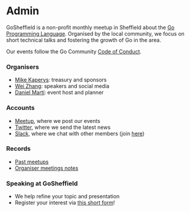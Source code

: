 # Admin

GoSheffield is a non-profit monthly meetup in Sheffield about the [Go Programming
Language](https://golang.org/). Organised by the local community, we focus
on short technical talks and fostering the growth of Go in the area.

Our events follow the Go Community [Code of Conduct](https://golang.org/conduct).

### Organisers

* [Mike Kaperys](https://github.com/kaperys): treasury and sponsors
* [Wei Zhang](https://github.com/weizhang9): speakers and social media
* [Daniel Martí](https://github.com/mvdan): event host and planner

### Accounts

* [Meetup](https://www.meetup.com/GoSheffield/), where we post our events
* [Twitter](https://twitter.com/GolangSheffield), where we send the latest news
* [Slack](https://gophers.slack.com/messages/sheffield), where we chat with
  other members (join [here](https://invite.slack.golangbridge.org/))

### Records

* [Past meetups](meetups/README.md)
* [Organiser meetings notes](meeting_notes/)

### Speaking at GoSheffield

* We help refine your topic and presentation
* Register your interest via [this short form](https://goo.gl/forms/1VAAejXiA69bXXCP2)!
